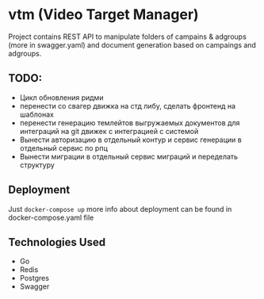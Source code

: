 # vtm (Video Target Manager)
Project contains REST API to manipulate folders of campains & adgroups (more in swagger.yaml) 
and document generation based on campaings and adgroups.
## TODO:
- Цикл обновления ридми
- перенести со свагер движка на стд либу, сделать фронтенд  на шаблонах
- перенести генерацию темлейтов выгружаемых документов для интеграций на git движек  с интеграцией с системой
- Вынести авторизацию в отдельный контур и сервис генерации в отдельный сервис по рпц
- Вынести миграции в отдельный сервис миграций и переделать структуру
## Deployment
Just
`docker-compose up`
more info about deployment can be found in docker-compose.yaml file
## Technologies Used
- Go
- Redis 
- Postgres
- Swagger